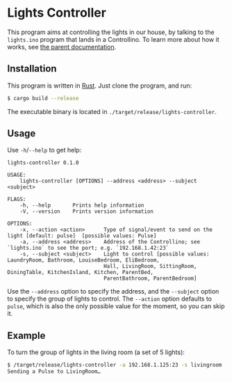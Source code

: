 # Lights Controller

This program aims at controlling the lights in our house, by talking
to the `lights.ino` program that lands in a Controllino. To learn more
about how it works, see [the parent documentation](../).

## Installation

This program is written in [Rust](https://www.rust-lang.org/). Just
clone the program, and run:

```sh
$ cargo build --release
```

The executable binary is located in
`./target/release/lights-controller`.

## Usage

Use `-h`/`--help` to get help:

```
lights-controller 0.1.0

USAGE:
    lights-controller [OPTIONS] --address <address> --subject <subject>

FLAGS:
    -h, --help       Prints help information
    -V, --version    Prints version information

OPTIONS:
    -x, --action <action>      Type of signal/event to send on the light [default: pulse]  [possible values: Pulse]
    -a, --address <address>    Address of the Controllino; see `lights.ino` to see the port; e.g. `192.168.1.42:23`
    -s, --subject <subject>    Light to control [possible values: LaundryRoom, Bathroom, LouiseBedroom, EliBedroom,
                               Hall, LivingRoom, SittingRoom, DiningTable, KitchenIsland, Kitchen, ParentBed,
                               ParentBathroom, ParentBedroom]
```

Use the `--address` option to specify the address, and the `--subject`
option to specify the group of lights to control. The `--action`
option defaults to `pulse`, which is also the only possible value for
the moment, so you can skip it.

## Example

To turn the group of lights in the living room (a set of 5 lights):

```sh
$ /target/release/lights-controller -a 192.168.1.125:23 -s livingroom
Sending a Pulse to LivingRoom…
```
